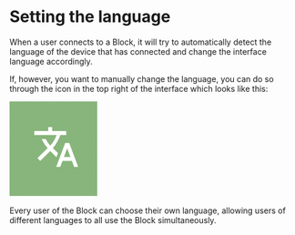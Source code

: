 # Setting the language

When a user connects to a Block, it will try to automatically detect the language of the device that has connected and change the interface language accordingly. 

If, however, you want to manually change the language, you can do so through the icon in the top right of the interface which looks like this:

![](../.gitbook/assets/screenshot-2021-03-23-at-13.23.47.png)

Every user of the Block can choose their own language, allowing users of different languages to all use the Block simultaneously. 

